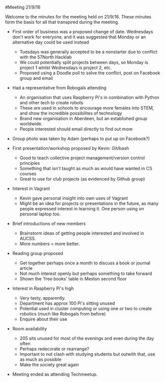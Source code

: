 #Meeting 21/9/16

 Welcome to the minutes for the meeting held on 21/9/16. These minutes form the basis for all that transpired during the meeting.

- First order of business was a proposed change of date. Wednesdays don't work for everyone, and it was suggested that Monday or an alternative day could be used instead
	- Tuesdays was generally accepted to be a nonstarter due to conflict with the 57North Hacklab
	- We could potentially split projects between days, so Monday is project 1 whilst Wednesdays is project 2, etc.
	- Proposed using a Doodle poll to solve the conflict, post on Facebook group and email 
	
- Had a representative from Robogals attending
	- An organisation that uses Raspberry Pi's in combination with Python and other tech to create robots
	- These are used in schools to encourage more females into STEM, and show the incredible possibilites of technology
	- Brand new organisation in Aberdeen, but an established group worldwide.
	- People interested should email directly to find out more

- Group photo was taken by Adam (perhaps to put up on Facebook?)

- First presentation/workshop proposed by Kevin: Git/bash
	- Good to teach collective project management/version control principles
	- Something that isn't taught as much as would have wanted in CS courses
	- Great to use for club projects (as evidenced by Github group)

- Interest in Vagrant
	- Kevin gave personal insight into own uses of Vagrant
	- Might be an idea for projects or presentations in the future, as many people expressed interest in learning it. One person using on personal laptop too.

- Brief introductions of new members
	- Brainstorm ideas of getting people interested and involved in AUCSS.
	- More numbers = more better.

- Reading group proposed 
	- Get together perhaps once a month to discuss a book or journal article
	- Not much interest openly but perhaps something to take forward
	- Shown the 'free books' table in Meston second floor

- Interest in Raspberry Pi's high
	- Very tasty, apparently.
	- Department has approx 100 Pi's sitting unused
	- Potential used in cluster computing or using one or two to create robotics (much like Robogals from before)
	- Enquire about their use

- Room availability
	- 205 sits unused for most of the evenings and even during the day often
	- Perhaps redecorate or rearrange?
	- Important to not clash with studying students but outwith that, use as much as possible
	- Make the society great again

- Meeting ended as attending Techmeetup.
 
